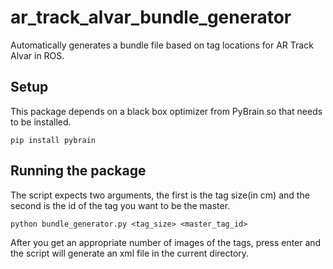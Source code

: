 # ar_track_alvar_bundle_generator
Automatically generates a bundle file based on tag locations for AR Track Alvar in ROS.

## Setup
This package depends on a black box optimizer from PyBrain so that needs to be installed.

`pip install pybrain`

## Running the package
The script expects two arguments, the first is the tag size(in cm) and the second is the id of the tag you want to be the master.

`python bundle_generator.py <tag_size> <master_tag_id>`

After you get an appropriate number of images of the tags, press enter and the script will generate an xml file in the current directory.
